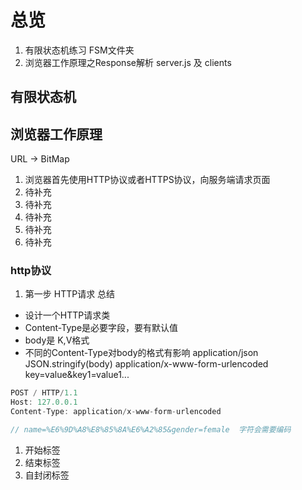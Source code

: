 # 总览

1. 有限状态机练习 FSM文件夹
2. 浏览器工作原理之Response解析 server.js 及 clients


## 有限状态机


## 浏览器工作原理
URL -> BitMap

1. 浏览器首先使用HTTP协议或者HTTPS协议，向服务端请求页面
2. 待补充
3. 待补充
4. 待补充
5. 待补充
6. 待补充

### http协议

1. 第一步 HTTP请求 总结
- 设计一个HTTP请求类
- Content-Type是必要字段，要有默认值
- body是 K,V格式
- 不同的Content-Type对body的格式有影响
application/json   JSON.stringify(body)
application/x-www-form-urlencoded    key=value&key1=value1...

```javascript
POST / HTTP/1.1
Host: 127.0.0.1
Content-Type: application/x-www-form-urlencoded

// name=%E6%9D%A8%E8%85%8A%E6%A2%85&gender=female  字符会需要编码
```

1. 开始标签
2. 结束标签
3. 自封闭标签